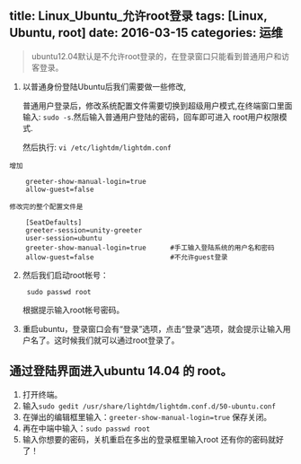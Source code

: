 title: Linux_Ubuntu_允许root登录
tags: [Linux, Ubuntu, root]
date: 2016-03-15
categories: 运维
---

> ubuntu12.04默认是不允许root登录的，在登录窗口只能看到普通用户和访客登录。

1. 以普通身份登陆Ubuntu后我们需要做一些修改,
	
	普通用户登录后，修改系统配置文件需要切换到超级用户模式,在终端窗口里面输入: `sudo -s`.然后输入普通用户登陆的密码，回车即可进入 root用户权限模式.

	然后执行: `vi /etc/lightdm/lightdm.conf`
<!-- more -->
	增加 
		
		greeter-show-manual-login=true  
		allow-guest=false  

	修改完的整个配置文件是
	
		[SeatDefaults]
		greeter-session=unity-greeter
		user-session=ubuntu
		greeter-show-manual-login=true		#手工输入登陆系统的用户名和密码
		allow-guest=false					#不允许guest登录
2. 然后我们启动root帐号：
	
		sudo passwd root
	根据提示输入root帐号密码。
3. 重启ubuntu，登录窗口会有“登录”选项，点击“登录”选项，就会提示让输入用户名了。这时候我们就可以通过root登录了。


## 通过登陆界面进入ubuntu 14.04 的 root。
1. 打开终端。
2. 输入`sudo gedit /usr/share/lightdm/lightdm.conf.d/50-ubuntu.conf`
3. 在弹出的编辑框里输入：`greeter-show-manual-login=true` 保存关闭。
4. 再在中端中输入：`sudo passwd root`
5. 输入你想要的密码，关机重启在多出的登录框里输入root 还有你的密码就好了！